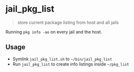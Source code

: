 # jail_pkg_list

> store current package listing from host and all jails

Running `pkg info -ao` on every jail and the host.

## Usage

- Symlink `jail_pkg_list.sh` to `~/bin/jail_pkg_list`
- Run `jail_pkg_list` to create info listings inside `~/pkg_list`
